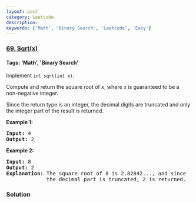```yaml
---
layout: post
category: Leetcode
description: 
keywords: ['Math', 'Binary Search', 'Leetcode', 'Easy']
---
```

### [69. Sqrt(x)](https://leetcode.com/problems/sqrtx)

#### Tags: 'Math', 'Binary Search'

<div class="content__u3I1 question-content__JfgR"><div><p>Implement <code>int sqrt(int x)</code>.</p>
<p>Compute and return the square root of <em>x</em>, where <em>x</em> is guaranteed to be a non-negative integer.</p>
<p>Since the return type is an integer, the decimal digits are truncated and only the integer part of the result is returned.</p>
<p><strong>Example 1:</strong></p>
<pre><strong>Input:</strong> 4
<strong>Output:</strong> 2
</pre>
<p><strong>Example 2:</strong></p>
<pre><strong>Input:</strong> 8
<strong>Output:</strong> 2
<strong>Explanation:</strong> The square root of 8 is 2.82842..., and since 
             the decimal part is truncated, 2 is returned.
</pre>
</div></div>

### Solution
